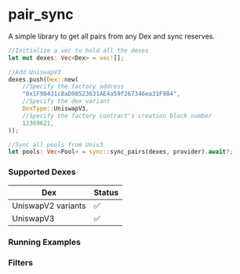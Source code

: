 # pair_sync

A simple library to get all pairs from any Dex and sync reserves. 

```rust
//Initialize a vec to hold all the dexes
let mut dexes: Vec<Dex> = vec![];

//Add UniswapV3
dexes.push(Dex::new(
    //Specify the factory address
    "0x1F98431c8aD98523631AE4a59f267346ea31F984",
    //Specify the dex variant
    DexType::UniswapV3,
    //Specify the factory contract's creation block number
    12369621,
));

//Sync all pools from Univ3
let pools: Vec<Pool> = sync::sync_pairs(dexes, provider).await?;
```

### Supported Dexes

| Dex | Status |
|----------|------|
| UniswapV2 variants  | ✅||
| UniswapV3  | ✅||



### Running Examples



### Filters





